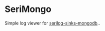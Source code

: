 # SeriMongo

Simple log viewer for [serilog-sinks-mongodb](https://github.com/serilog/serilog-sinks-mongodb)..
